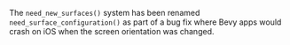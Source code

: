 The `need_new_surfaces()` system has been renamed `need_surface_configuration()` as part of a bug fix where Bevy apps would crash on iOS when the screen orientation was changed.
